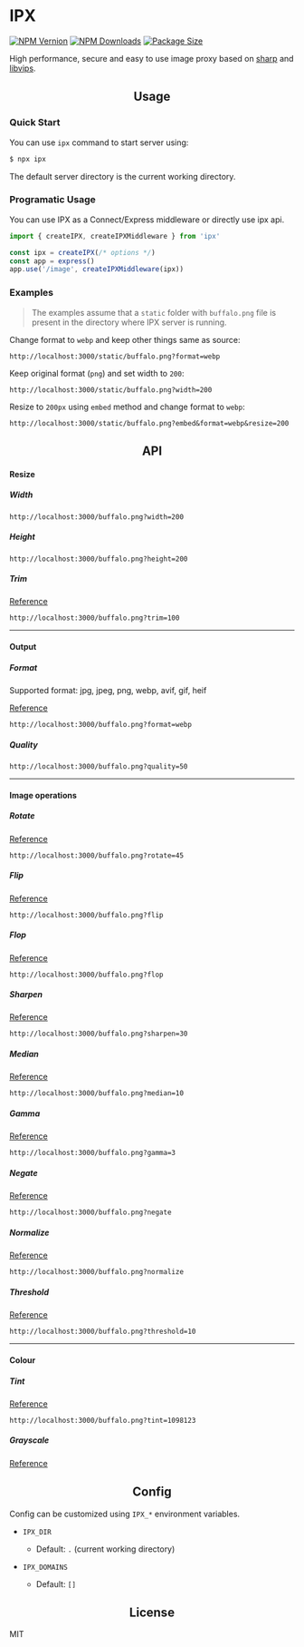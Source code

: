 # IPX

[![NPM Vernion](https://flat.badgen.net/npm/v/ipx)](https://www.npmjs.com/package/ipx)
[![NPM Downloads](https://flat.badgen.net/npm/dt/ipx)](https://www.npmjs.com/package/ipx)
[![Package Size](https://flat.badgen.net/packagephobia/install/ipx)](https://packagephobia.now.sh/result?p=ipx)

High performance, secure and easy to use image proxy based on [sharp](https://github.com/lovell/sharp) and [libvips](https://github.com/libvips/libvips).

<h2 align="center">Usage</h2>

### Quick Start

You can use `ipx` command to start server using:

```bash
$ npx ipx
```

The default server directory is the current working directory.

### Programatic Usage

You can use IPX as a Connect/Express middleware or directly use ipx api.

```js
import { createIPX, createIPXMiddleware } from 'ipx'

const ipx = createIPX(/* options */)
const app = express()
app.use('/image', createIPXMiddleware(ipx))
```

### Examples

> The examples assume that a `static` folder with `buffalo.png` file is present in the directory where IPX server is running.

Change format to `webp` and keep other things same as source:

`http://localhost:3000/static/buffalo.png?format=webp`

Keep original format (`png`) and set width to `200`:

`http://localhost:3000/static/buffalo.png?width=200`

Resize to `200px` using `embed` method and change format to `webp`:

`http://localhost:3000/static/buffalo.png?embed&format=webp&resize=200`

<h2 align="center">API</h2>

#### Resize

##### Width

`http://localhost:3000/buffalo.png?width=200`

##### Height

`http://localhost:3000/buffalo.png?height=200`

##### Trim

[Reference](https://sharp.pixelplumbing.com/api-resize#trim)

`http://localhost:3000/buffalo.png?trim=100`

---

#### Output

##### Format

Supported format: jpg, jpeg, png, webp, avif, gif, heif

[Reference](https://sharp.pixelplumbing.com/api-output#toformat)

`http://localhost:3000/buffalo.png?format=webp`

##### Quality

`http://localhost:3000/buffalo.png?quality=50`

---

#### Image operations

##### Rotate

[Reference](https://sharp.pixelplumbing.com/api-operation#rotate)

`http://localhost:3000/buffalo.png?rotate=45`

##### Flip

[Reference](https://sharp.pixelplumbing.com/api-operation#flip)

`http://localhost:3000/buffalo.png?flip`

##### Flop

[Reference](https://sharp.pixelplumbing.com/api-operation#flop)

`http://localhost:3000/buffalo.png?flop`

##### Sharpen

[Reference](https://sharp.pixelplumbing.com/api-operation#sharpen)

`http://localhost:3000/buffalo.png?sharpen=30`

##### Median

[Reference](https://sharp.pixelplumbing.com/api-operation#median)

`http://localhost:3000/buffalo.png?median=10`

##### Gamma

[Reference](https://sharp.pixelplumbing.com/api-operation#gamma)

`http://localhost:3000/buffalo.png?gamma=3`

##### Negate

[Reference](https://sharp.pixelplumbing.com/api-operation#negate)

`http://localhost:3000/buffalo.png?negate`

##### Normalize

[Reference](https://sharp.pixelplumbing.com/api-operation#normalize)

`http://localhost:3000/buffalo.png?normalize`

##### Threshold

[Reference](https://sharp.pixelplumbing.com/api-operation#threshold)

`http://localhost:3000/buffalo.png?threshold=10`

---

#### Colour

##### Tint

[Reference](https://sharp.pixelplumbing.com/api-colour#tint)

`http://localhost:3000/buffalo.png?tint=1098123`

##### Grayscale

[Reference](https://sharp.pixelplumbing.com/api-colour#grayscale)

<h2 align="center">Config</h2>

Config can be customized using `IPX_*` environment variables.

- `IPX_DIR`
  - Default: `.` (current working directory)

- `IPX_DOMAINS`
  - Default: `[]`

<h2 align="center">License</h2>

MIT
